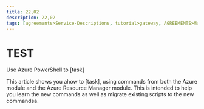 ```yaml
---
title: 22,02
description: 22,02
tags: [agreements>Service-Descriptions, tutorial>gateway, AGREEMENTS>Maintenance-/-Support-agreements, tutorial>Product, semaphore-rejected>SAP-Simple-Finance, agreements:]
---
```

# TEST
Use Azure PowerShell to [task]

This article shows you ahow to [task], using commands from both the Azure module and the Azure Resource Manager module. This is intended to help you learn the new commands as well as migrate existing scripts to the new commandsa.
